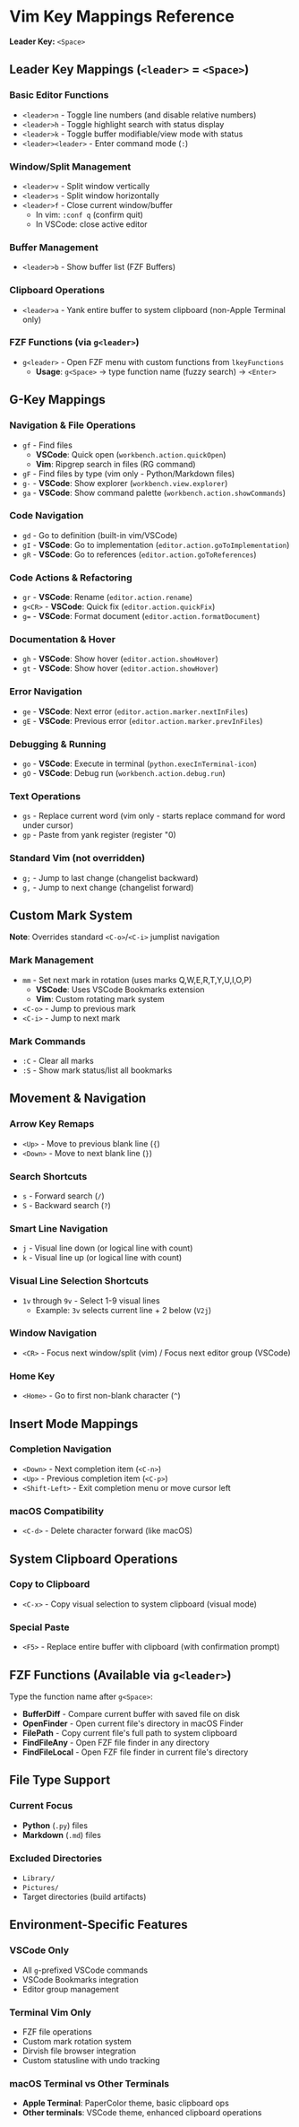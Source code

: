 # Vim Key Mappings Reference

**Leader Key:** `<Space>`

## Leader Key Mappings (`<leader>` = `<Space>`)

### Basic Editor Functions
- `<leader>n` - Toggle line numbers (and disable relative numbers)
- `<leader>h` - Toggle highlight search with status display
- `<leader>k` - Toggle buffer modifiable/view mode with status
- `<leader><leader>` - Enter command mode (`:`)

### Window/Split Management
- `<leader>v` - Split window vertically
- `<leader>s` - Split window horizontally  
- `<leader>f` - Close current window/buffer
  - In vim: `:conf q` (confirm quit)
  - In VSCode: close active editor

### Buffer Management
- `<leader>b` - Show buffer list (FZF Buffers)

### Clipboard Operations
- `<leader>a` - Yank entire buffer to system clipboard (non-Apple Terminal only)

### FZF Functions (via `g<leader>`)
- `g<leader>` - Open FZF menu with custom functions from `lkeyFunctions`
  - **Usage**: `g<Space>` → type function name (fuzzy search) → `<Enter>`

## G-Key Mappings

### Navigation & File Operations
- `gf` - Find files
  - **VSCode**: Quick open (`workbench.action.quickOpen`)
  - **Vim**: Ripgrep search in files (RG command)
- `gF` - Find files by type (vim only - Python/Markdown files)
- `g-` - **VSCode**: Show explorer (`workbench.view.explorer`)
- `ga` - **VSCode**: Show command palette (`workbench.action.showCommands`)

### Code Navigation
- `gd` - Go to definition (built-in vim/VSCode)
- `gI` - **VSCode**: Go to implementation (`editor.action.goToImplementation`)
- `gR` - **VSCode**: Go to references (`editor.action.goToReferences`)

### Code Actions & Refactoring  
- `gr` - **VSCode**: Rename (`editor.action.rename`)
- `g<CR>` - **VSCode**: Quick fix (`editor.action.quickFix`)
- `g=` - **VSCode**: Format document (`editor.action.formatDocument`)

### Documentation & Hover
- `gh` - **VSCode**: Show hover (`editor.action.showHover`)
- `gt` - **VSCode**: Show hover (`editor.action.showHover`)

### Error Navigation
- `ge` - **VSCode**: Next error (`editor.action.marker.nextInFiles`)
- `gE` - **VSCode**: Previous error (`editor.action.marker.prevInFiles`)

### Debugging & Running
- `go` - **VSCode**: Execute in terminal (`python.execInTerminal-icon`)
- `gO` - **VSCode**: Debug run (`workbench.action.debug.run`)

### Text Operations
- `gs` - Replace current word (vim only - starts replace command for word under cursor)
- `gp` - Paste from yank register (register "0)

### Standard Vim (not overridden)
- `g;` - Jump to last change (changelist backward)
- `g,` - Jump to next change (changelist forward)

## Custom Mark System

**Note**: Overrides standard `<C-o>`/`<C-i>` jumplist navigation

### Mark Management
- `mm` - Set next mark in rotation (uses marks Q,W,E,R,T,Y,U,I,O,P)
  - **VSCode**: Uses VSCode Bookmarks extension
  - **Vim**: Custom rotating mark system
- `<C-o>` - Jump to previous mark
- `<C-i>` - Jump to next mark

### Mark Commands
- `:C` - Clear all marks
- `:S` - Show mark status/list all bookmarks

## Movement & Navigation

### Arrow Key Remaps
- `<Up>` - Move to previous blank line (`{`)
- `<Down>` - Move to next blank line (`}`)

### Search Shortcuts
- `s` - Forward search (`/`)
- `S` - Backward search (`?`)

### Smart Line Navigation
- `j` - Visual line down (or logical line with count)
- `k` - Visual line up (or logical line with count)

### Visual Line Selection Shortcuts
- `1v` through `9v` - Select 1-9 visual lines
  - Example: `3v` selects current line + 2 below (`V2j`)

### Window Navigation
- `<CR>` - Focus next window/split (vim) / Focus next editor group (VSCode)

### Home Key
- `<Home>` - Go to first non-blank character (`^`)

## Insert Mode Mappings

### Completion Navigation
- `<Down>` - Next completion item (`<C-n>`)
- `<Up>` - Previous completion item (`<C-p>`)
- `<Shift-Left>` - Exit completion menu or move cursor left

### macOS Compatibility
- `<C-d>` - Delete character forward (like macOS)

## System Clipboard Operations

### Copy to Clipboard
- `<C-x>` - Copy visual selection to system clipboard (visual mode)

### Special Paste
- `<F5>` - Replace entire buffer with clipboard (with confirmation prompt)

## FZF Functions (Available via `g<leader>`)

Type the function name after `g<Space>`:

- **BufferDiff** - Compare current buffer with saved file on disk
- **OpenFinder** - Open current file's directory in macOS Finder
- **FilePath** - Copy current file's full path to system clipboard
- **FindFileAny** - Open FZF file finder in any directory
- **FindFileLocal** - Open FZF file finder in current file's directory

## File Type Support

### Current Focus
- **Python** (`.py`) files
- **Markdown** (`.md`) files

### Excluded Directories
- `Library/`
- `Pictures/`
- Target directories (build artifacts)

## Environment-Specific Features

### VSCode Only
- All `g`-prefixed VSCode commands
- VSCode Bookmarks integration
- Editor group management

### Terminal Vim Only  
- FZF file operations
- Custom mark rotation system
- Dirvish file browser integration
- Custom statusline with undo tracking

### macOS Terminal vs Other Terminals
- **Apple Terminal**: PaperColor theme, basic clipboard ops
- **Other terminals**: VSCode theme, enhanced clipboard operations
